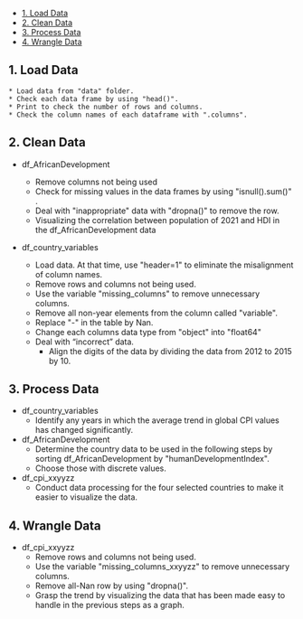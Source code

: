 - [1. Load Data](#1-load-data)
- [2. Clean Data](#2-clean-data)
- [3. Process Data](#3-process-data)
- [4. Wrangle Data](#4-wrangle-data)

## 1. Load Data
    * Load data from "data" folder.
    * Check each data frame by using "head()".
    * Print to check the number of rows and columns.
    * Check the column names of each dataframe with ".columns".

## 2. Clean Data
  * df_AfricanDevelopment
      * Remove columns not being used
      * Check for missing values in the data frames by using "isnull().sum()" .
      * Deal with "inappropriate" data with "dropna()" to remove the row.
      * Visualizing the correlation between population of 2021 and HDI in the df_AfricanDevelopment data
  
  * df_country_variables
    * Load data. At that time, use "header=1" to eliminate the misalignment of column names.
    * Remove rows and columns not being used.
    * Use the variable "missing_columns" to remove unnecessary columns.
    * Remove all non-year elements from the column called "variable".
    * Replace "-" in the table by Nan.
    * Change each columns data type from "object" into "float64"
    * Deal with “incorrect” data.
      * Align the digits of the data by dividing the data from 2012 to 2015 by 10.

## 3. Process Data
  * df_country_variables
    * Identify any years in which the average trend in global CPI values has changed significantly.
  * df_AfricanDevelopment
    * Determine the country data to be used in the following steps by sorting df_AfricanDevelopment by "humanDevelopmentIndex".
    * Choose those with discrete values.
  * df_cpi_xxyyzz
    * Conduct data processing for the four selected countries to make it easier to visualize the data.
  
## 4. Wrangle Data
  * df_cpi_xxyyzz
    * Remove rows and columns not being used.
    * Use the variable "missing_columns_xxyyzz" to remove unnecessary columns.
    * Remove all-Nan row by using "dropna()".
    * Grasp the trend by visualizing the data that has been made easy to handle in the previous steps as a graph.